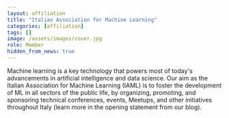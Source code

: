 ```yaml
---
layout: affiliation
title: "Italian Association for Machine Learning"
categories: [affiliation]
tags: []
image: /assets/images/cover.jpg
role: Member
hidden_from_news: true
---
```


Machine learning is a key technology that powers most of today's advancements in artificial intelligence and data science. Our aim as the Italian Association for Machine Learning (IAML) is to foster the development of ML in all sectors of the public life, by organizing, promoting, and sponsoring technical conferences, events, Meetups, and other initiatives throughout Italy (learn more in the opening statement from our blog).
